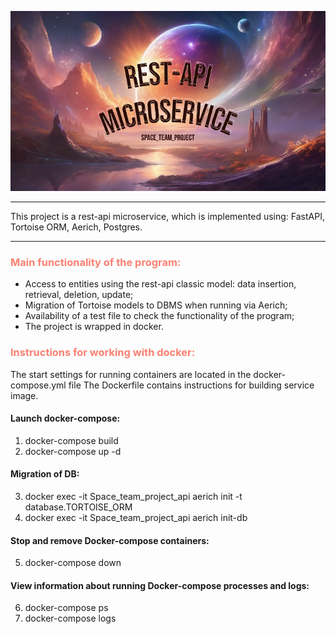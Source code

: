 ![](img_for_readme/main_img.jpg)
_____
This project is a rest-api microservice, which is implemented using: FastAPI, Tortoise ORM, Aerich, Postgres.
_____
### <span style='color:rgb(250, 128, 114)'> Main functionality of the program: </span>
- Access to entities using the rest-api classic model: 
  data insertion, retrieval, deletion, update;
- Migration of Tortoise models to DBMS when running via Aerich;
- Availability of a test file to check the functionality of the program;
- The project is wrapped in docker.
### <span style='color:rgb(250, 128, 114)'> Instructions for working with docker: </span>
The start settings for running containers are located in the docker-compose.yml file
The Dockerfile contains instructions for building service image.

#### Launch docker-compose:
1. docker-compose build
2. docker-compose up -d
#### Migration of DB:
3. docker exec -it Space_team_project_api aerich init -t database.TORTOISE_ORM  
4. docker exec -it Space_team_project_api aerich init-db
#### Stop and remove Docker-compose containers:
5. docker-compose down
#### View information about running Docker-compose processes and logs:
6. docker-compose ps
7. docker-compose logs
